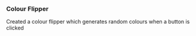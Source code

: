 ### Colour Flipper

Created a colour flipper which generates random colours when a button is clicked 
